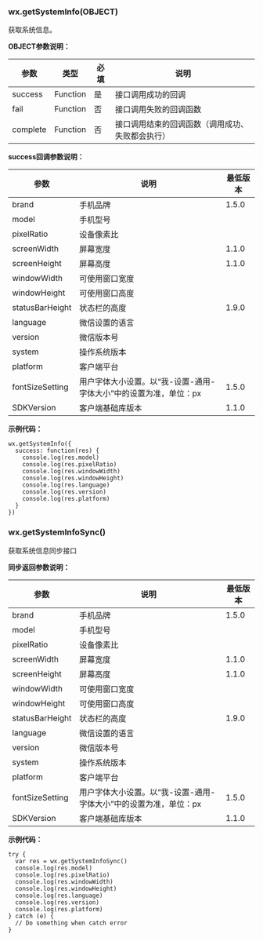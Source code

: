 <!-- https://mp.weixin.qq.com/debug/wxadoc/dev/api/systeminfo.html -->

### wx.getSystemInfo(OBJECT)

获取系统信息。

**OBJECT参数说明：**

  参数       |  类型       |  必填 |  说明                       
-------------|-------------|-------|-----------------------------
  success    |  Function   |  是   |  接口调用成功的回调         
  fail       |  Function   |  否   |  接口调用失败的回调函数     
  complete   |  Function   |  否   |接口调用结束的回调函数（调用成功、失败都会执行）

**success回调参数说明：**

  参数              |  说明                                   | 最低版本 
--------------------|-----------------------------------------|----------
  brand             |  手机品牌                               |  1.5.0   
  model             |  手机型号                               |          
  pixelRatio        |  设备像素比                             |          
  screenWidth       |  屏幕宽度                               |  1.1.0   
  screenHeight      |  屏幕高度                               |  1.1.0   
  windowWidth       |  可使用窗口宽度                         |          
  windowHeight      |  可使用窗口高度                         |          
  statusBarHeight   |  状态栏的高度                           |  1.9.0   
  language          |  微信设置的语言                         |          
  version           |  微信版本号                             |          
  system            |  操作系统版本                           |          
  platform          |  客户端平台                             |          
  fontSizeSetting   |用户字体大小设置。以“我-设置-通用-字体大小”中的设置为准，单位：px|  1.5.0   
  SDKVersion        |  客户端基础库版本                       |  1.1.0   

**示例代码：**

    wx.getSystemInfo({
      success: function(res) {
        console.log(res.model)
        console.log(res.pixelRatio)
        console.log(res.windowWidth)
        console.log(res.windowHeight)
        console.log(res.language)
        console.log(res.version)
        console.log(res.platform)
      }
    })
    

### wx.getSystemInfoSync()

获取系统信息同步接口

**同步返回参数说明：**

  参数              |  说明                                   | 最低版本 
--------------------|-----------------------------------------|----------
  brand             |  手机品牌                               |  1.5.0   
  model             |  手机型号                               |          
  pixelRatio        |  设备像素比                             |          
  screenWidth       |  屏幕宽度                               |  1.1.0   
  screenHeight      |  屏幕高度                               |  1.1.0   
  windowWidth       |  可使用窗口宽度                         |          
  windowHeight      |  可使用窗口高度                         |          
  statusBarHeight   |  状态栏的高度                           |  1.9.0   
  language          |  微信设置的语言                         |          
  version           |  微信版本号                             |          
  system            |  操作系统版本                           |          
  platform          |  客户端平台                             |          
  fontSizeSetting   |用户字体大小设置。以“我-设置-通用-字体大小”中的设置为准，单位：px|  1.5.0   
  SDKVersion        |  客户端基础库版本                       |  1.1.0   

**示例代码：**

    try {
      var res = wx.getSystemInfoSync()
      console.log(res.model)
      console.log(res.pixelRatio)
      console.log(res.windowWidth)
      console.log(res.windowHeight)
      console.log(res.language)
      console.log(res.version)
      console.log(res.platform)
    } catch (e) {
      // Do something when catch error
    }
